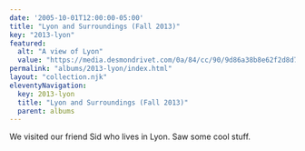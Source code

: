 ```yaml
---
date: '2005-10-01T12:00:00-05:00'
title: "Lyon and Surroundings (Fall 2013)"
key: "2013-lyon"
featured:
  alt: "A view of Lyon"
  value: "https://media.desmondrivet.com/0a/84/cc/90/9d86a38b8e62f2d8d7b2cea0945edfd41ea49fa9e8b1832e0769f894.jpg"
permalink: "albums/2013-lyon/index.html"
layout: "collection.njk"
eleventyNavigation:
  key: 2013-lyon
  title: "Lyon and Surroundings (Fall 2013)"
  parent: albums
---
```


We visited our friend Sid who lives in Lyon.  Saw some cool stuff.